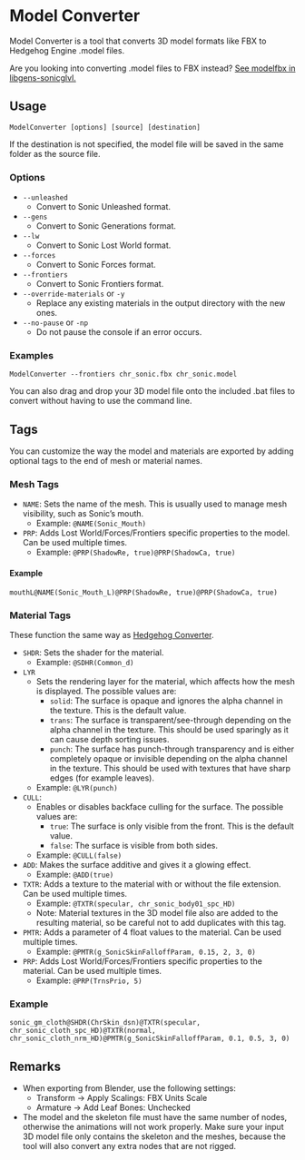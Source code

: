 # Model Converter

Model Converter is a tool that converts 3D model formats like FBX to Hedgehog Engine .model files.

Are you looking into converting .model files to FBX instead? [See modelfbx in libgens-sonicglvl.](https://github.com/DarioSamo/libgens-sonicglvl.git)

## Usage

```
ModelConverter [options] [source] [destination]
```

If the destination is not specified, the model file will be saved in the same folder as the source file.

### Options

* `--unleashed`
	* Convert to Sonic Unleashed format.
* `--gens`
	* Convert to Sonic Generations format.
* `--lw`
	* Convert to Sonic Lost World format.
* `--forces`
	* Convert to Sonic Forces format.
* `--frontiers`
	* Convert to Sonic Frontiers format.
* `--override-materials` or `-y`
	* Replace any existing materials in the output directory with the new ones.
* `--no-pause` or `-np`
	* Do not pause the console if an error occurs.
	
### Examples

```
ModelConverter --frontiers chr_sonic.fbx chr_sonic.model
```

You can also drag and drop your 3D model file onto the included .bat files to convert without having to use the command line.

## Tags

You can customize the way the model and materials are exported by adding optional tags to the end of mesh or material names.

### Mesh Tags

* `NAME`: Sets the name of the mesh. This is usually used to manage mesh visibility, such as Sonic’s mouth.
	* Example: `@NAME(Sonic_Mouth)`
* `PRP`: Adds Lost World/Forces/Frontiers specific properties to the model. Can be used multiple times.
	* Example: `@PRP(ShadowRe, true)@PRP(ShadowCa, true)`

#### Example

```
mouthL@NAME(Sonic_Mouth_L)@PRP(ShadowRe, true)@PRP(ShadowCa, true)
```

### Material Tags

These function the same way as [Hedgehog Converter](https://github.com/DarioSamo/libgens-sonicglvl).

* `SHDR`: Sets the shader for the material.
	* Example: `@SDHR(Common_d)`
* `LYR`
	* Sets the rendering layer for the material, which affects how the mesh is displayed. The possible values are:
		* `solid`: The surface is opaque and ignores the alpha channel in the texture. This is the default value.
		* `trans`: The surface is transparent/see-through depending on the alpha channel in the texture. This should be used sparingly as it can cause depth sorting issues.
		* `punch`: The surface has punch-through transparency and is either completely opaque or invisible depending on the alpha channel in the texture. This should be used with textures that have sharp edges (for example leaves).
	* Example: `@LYR(punch)`
* `CULL`:
	* Enables or disables backface culling for the surface. The possible values are:
		* `true`: The surface is only visible from the front. This is the default value.
		* `false`: The surface is visible from both sides.
	* Example: `@CULL(false)`
* `ADD`: Makes the surface additive and gives it a glowing effect.
	* Example: `@ADD(true)`
* `TXTR`: Adds a texture to the material with or without the file extension. Can be used multiple times.
	* Example: `@TXTR(specular, chr_sonic_body01_spc_HD)`
	* Note: Material textures in the 3D model file also are added to the resulting material, so be careful not to add duplicates with this tag.
* `PMTR`: Adds a parameter of 4 float values to the material. Can be used multiple times.
	* Example: `@PMTR(g_SonicSkinFalloffParam, 0.15, 2, 3, 0)`
* `PRP`: Adds Lost World/Forces/Frontiers specific properties to the material. Can be used multiple times.
	* Example: `@PRP(TrnsPrio, 5)`
	
### Example

```
sonic_gm_cloth@SHDR(ChrSkin_dsn)@TXTR(specular, chr_sonic_cloth_spc_HD)@TXTR(normal, chr_sonic_cloth_nrm_HD)@PMTR(g_SonicSkinFalloffParam, 0.1, 0.5, 3, 0)
```

## Remarks

* When exporting from Blender, use the following settings:
	* Transform -> Apply Scalings: FBX Units Scale
	* Armature -> Add Leaf Bones: Unchecked
*  The model and the skeleton file must have the same number of nodes, otherwise the animations will not work properly. Make sure your input 3D model file only contains the skeleton and the meshes, because the tool will also convert any extra nodes that are not rigged.